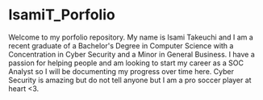 # IsamiT_Porfolio

Welcome to my porfolio repository. My name is Isami Takeuchi and I am a recent graduate of a Bachelor's Degree in Computer Science with a Concentration in Cyber Security and a Minor in General Business.
I have a passion for helping people and am looking to start my career as a SOC Analyst so I will be documenting my progress over time here.
Cyber Security is amazing but do not tell anyone but I am a pro soccer player at heart <3.
